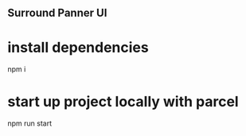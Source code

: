 ## Surround Panner UI

# install dependencies

npm i

# start up project locally with parcel

npm run start
